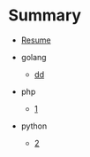 # Summary

+ [Resume](README.md)

+ golang
  + [dd](go/test.md)

+ php
  + [1](php/1.md)
+ python 
  + [2](python/2.md)






